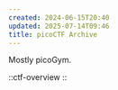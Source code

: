 ```yaml
---
created: 2024-06-15T20:40
updated: 2025-07-14T09:46
title: picoCTF Archive
---
```


Mostly picoGym.

::ctf-overview
::
